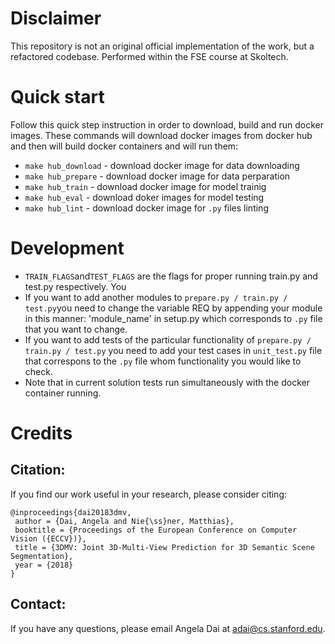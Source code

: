 # Disclaimer
This repository is not an original official implementation of the work, but a refactored codebase. Performed within the FSE course at Skoltech.
# Quick start  
Follow this quick step instruction in order to download, build and run docker images. These commands will download docker images from docker hub and then will build docker containers and will run them:  

* ```make hub_download``` - download docker image for data downloading
* ```make hub_prepare``` - download docker image for data perparation
* ```make hub_train``` - download docker image for model trainig
* ```make hub_eval``` - download doker images for model testing 
* ```make hub_lint``` - download docker image for ```.py``` files linting  

# Development 
* ```TRAIN_FLAGS```and```TEST_FLAGS``` are the flags for proper running train.py and test.py respectively. You
* If you want to add another modules to ```prepare.py / train.py / test.py```you need to change the variable REQ by appending your module in this manner: 'module_name' in setup.py which corresponds to ```.py``` file that you want to change.
* If you want to add tests of the particular functionality of ```prepare.py / train.py / test.py``` you need to add your test cases in ```unit_test.py``` file that correspons to the ```.py``` file whom functionality you would like to check.
* Note that in current solution tests run simultaneously with the docker container running.  
# Credits
## Citation:  
If you find our work useful in your research, please consider citing:
```
@inproceedings{dai20183dmv,
 author = {Dai, Angela and Nie{\ss}ner, Matthias},
 booktitle = {Proceedings of the European Conference on Computer Vision ({ECCV})},
 title = {3DMV: Joint 3D-Multi-View Prediction for 3D Semantic Scene Segmentation},
 year = {2018}
}
```

## Contact:
If you have any questions, please email Angela Dai at adai@cs.stanford.edu.


